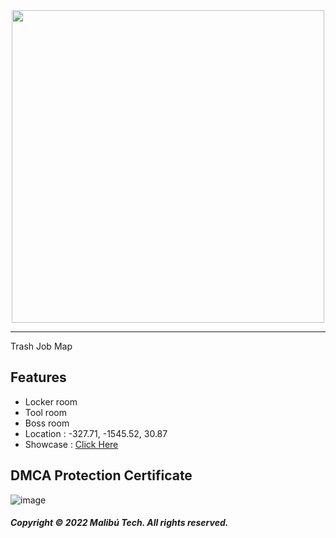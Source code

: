 <div id="header" align="center">
  <img src="https://dunb17ur4ymx4.cloudfront.net/wysiwyg/1041307/bb0f3f97b1c5a62c77fd90e381acca74a8dbc058.png" width="500"/>
</div>

---

Trash Job Map


## Features

- Locker room 
- Tool room 
- Boss room
- Location : -327.71, -1545.52, 30.87
- Showcase : [Click Here](https://www.youtube.com/watch?v=rcOgbH7CB4M&t=36s)

## DMCA Protection Certificate
![image](https://i.imgur.com/ZKgaF7B.png)

##### Copyright © 2022 Malibú Tech. All rights reserved.

